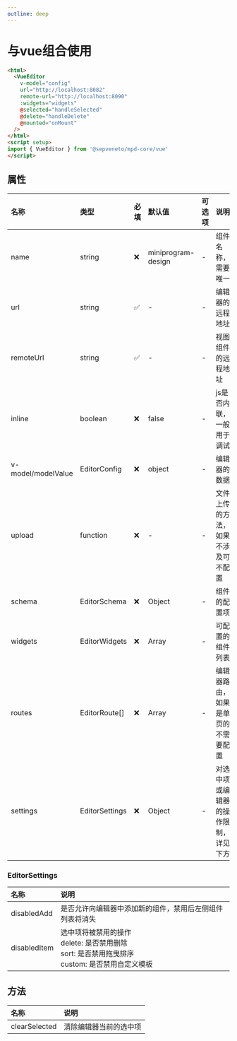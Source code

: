 ```yaml
---
outline: deep
---
```


# 与vue组合使用

```html
<html>
  <VueEditor
    v-model="config"
    url="http://localhost:8082"
    remote-url="http://localhost:8090"
    :widgets="widgets"
    @selected="handleSelected"
    @delete="handleDelete"
    @mounted="onMount"
  />
</html>
<script setup>
import { VueEditor } from '@sepveneto/mpd-core/vue'
</script>
```

## 属性
| 名称 | 类型 | 必填 | 默认值 | 可选项 | 说明 |
| :--- | :-- | :--- | :---- | :----- | :--- |
| name | string | ❌ | miniprogram-design | - | 组件名称，需要唯一 |
| url | string | ✅ | - | - | 编辑器的远程地址 |
| remoteUrl | string | ✅ | - | - | 视图组件的远程地址 |
| inline | boolean | ❌ | false | - | js是否内联，一般用于调试 |
| v-model/modelValue | EditorConfig | ❌ | <Desc desc="{ globalConfig: {}, body: {}, }">object</Desc> | - | 编辑器的数据 |
| upload | function | ❌ | - | - | 文件上传的方法，如果不涉及可不配置 |
| schema | EditorSchema | ❌ | Object | - | 组件的配置项 |
| widgets | EditorWidgets | ❌ | Array | - | 可配置的组件列表 |
| routes | EditorRoute[] | ❌ | <Desc desc="[{ name: 'Home', path: '/' }]">Array</Desc> | - | 编辑器路由，如果是单页的不需要配置 |
| settings | EditorSettings | ❌ | Object | - | 对选中项或编辑器的操作限制，详见下方 |

### EditorSettings
| 名称 | 说明 |
| :--- | :--- |
| disabledAdd | 是否允许向编辑器中添加新的组件，禁用后左侧组件列表将消失 |
| disabledItem | 选中项将被禁用的操作<br>delete: 是否禁用删除<br>sort: 是否禁用拖曳排序<br>custom: 是否禁用自定义模板 |

## 方法
| 名称 | 说明 |
| :--- | :--- |
| clearSelected | 清除编辑器当前的选中项 |
